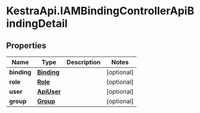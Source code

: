 # KestraApi.IAMBindingControllerApiBindingDetail

## Properties

Name | Type | Description | Notes
------------ | ------------- | ------------- | -------------
**binding** | [**Binding**](Binding.md) |  | [optional] 
**role** | [**Role**](Role.md) |  | [optional] 
**user** | [**ApiUser**](ApiUser.md) |  | [optional] 
**group** | [**Group**](Group.md) |  | [optional] 



